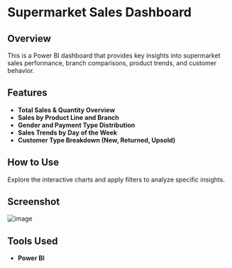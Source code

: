 # Supermarket Sales Dashboard

## Overview  
This is a Power BI dashboard that provides key insights into supermarket sales performance, branch comparisons, product trends, and customer behavior.

## Features  
- **Total Sales & Quantity Overview**  
- **Sales by Product Line and Branch**  
- **Gender and Payment Type Distribution**  
- **Sales Trends by Day of the Week**  
- **Customer Type Breakdown (New, Returned, Upsold)**

## How to Use  
Explore the interactive charts and apply filters to analyze specific insights.

## Screenshot  
![image](https://github.com/user-attachments/assets/7c9ad715-1692-4429-be6e-516bf3be1ef5)
## Tools Used  
- **Power BI**



